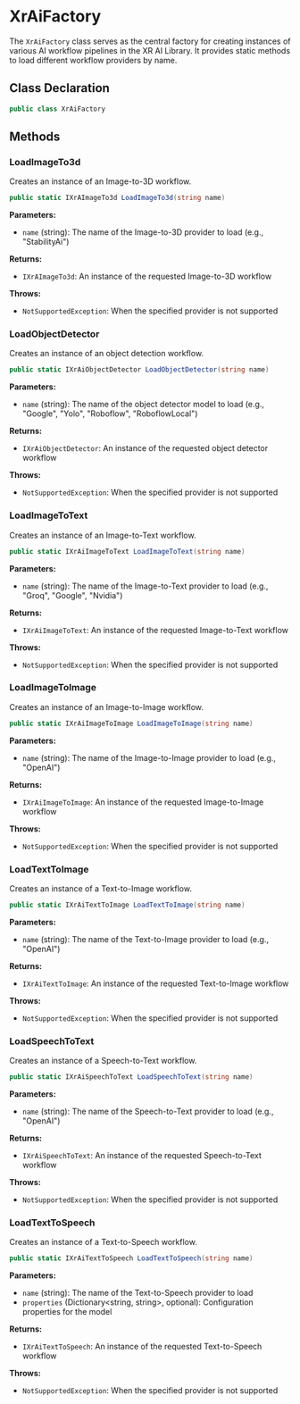 # XrAiFactory

The `XrAiFactory` class serves as the central factory for creating instances of various AI workflow pipelines in the XR AI Library. It provides static methods to load different workflow providers by name.

## Class Declaration

```csharp
public class XrAiFactory
```

## Methods

### LoadImageTo3d

Creates an instance of an Image-to-3D workflow.

```csharp
public static IXrAImageTo3d LoadImageTo3d(string name)
```

**Parameters:**
- `name` (string): The name of the Image-to-3D provider to load (e.g., "StabilityAi")

**Returns:**
- `IXrAImageTo3d`: An instance of the requested Image-to-3D workflow

**Throws:**
- `NotSupportedException`: When the specified provider is not supported

### LoadObjectDetector

Creates an instance of an object detection workflow.

```csharp
public static IXrAiObjectDetector LoadObjectDetector(string name)
```

**Parameters:**
- `name` (string): The name of the object detector model to load (e.g., "Google", "Yolo", "Roboflow", "RoboflowLocal")

**Returns:**
- `IXrAiObjectDetector`: An instance of the requested object detector workflow

**Throws:**
- `NotSupportedException`: When the specified provider is not supported

### LoadImageToText

Creates an instance of an Image-to-Text workflow.

```csharp
public static IXrAiImageToText LoadImageToText(string name)
```

**Parameters:**
- `name` (string): The name of the Image-to-Text provider to load (e.g., "Groq", "Google", "Nvidia")

**Returns:**
- `IXrAiImageToText`: An instance of the requested Image-to-Text workflow

**Throws:**
- `NotSupportedException`: When the specified provider is not supported

### LoadImageToImage

Creates an instance of an Image-to-Image workflow.

```csharp
public static IXrAiImageToImage LoadImageToImage(string name)
```

**Parameters:**
- `name` (string): The name of the Image-to-Image provider to load (e.g., "OpenAI")

**Returns:**
- `IXrAiImageToImage`: An instance of the requested Image-to-Image workflow

**Throws:**
- `NotSupportedException`: When the specified provider is not supported

### LoadTextToImage

Creates an instance of a Text-to-Image workflow.

```csharp
public static IXrAiTextToImage LoadTextToImage(string name)
```

**Parameters:**
- `name` (string): The name of the Text-to-Image provider to load (e.g., "OpenAI")

**Returns:**
- `IXrAiTextToImage`: An instance of the requested Text-to-Image workflow

**Throws:**
- `NotSupportedException`: When the specified provider is not supported

### LoadSpeechToText

Creates an instance of a Speech-to-Text workflow.

```csharp
public static IXrAiSpeechToText LoadSpeechToText(string name)
```

**Parameters:**
- `name` (string): The name of the Speech-to-Text provider to load (e.g., "OpenAI")

**Returns:**
- `IXrAiSpeechToText`: An instance of the requested Speech-to-Text workflow

**Throws:**
- `NotSupportedException`: When the specified provider is not supported

### LoadTextToSpeech

Creates an instance of a Text-to-Speech workflow.

```csharp
public static IXrAiTextToSpeech LoadTextToSpeech(string name)
```

**Parameters:**
- `name` (string): The name of the Text-to-Speech provider to load
- `properties` (Dictionary<string, string>, optional): Configuration properties for the model

**Returns:**
- `IXrAiTextToSpeech`: An instance of the requested Text-to-Speech workflow

**Throws:**
- `NotSupportedException`: When the specified provider is not supported
